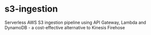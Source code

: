 # s3-ingestion
Serverless AWS S3 ingestion pipeline using API Gateway, Lambda and DynamoDB - a cost-effective alternative to Kinesis Firehose
